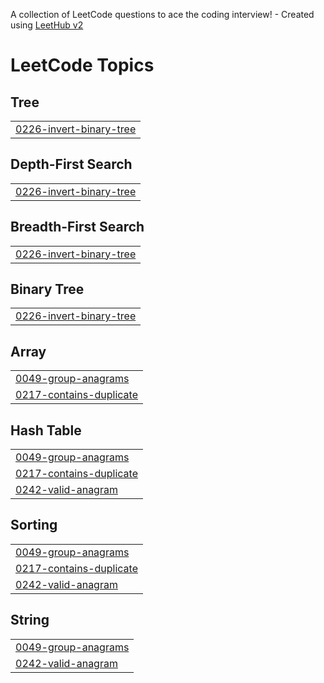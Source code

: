 A collection of LeetCode questions to ace the coding interview! - Created using [LeetHub v2](https://github.com/arunbhardwaj/LeetHub-2.0)
<!---LeetCode Topics Start-->
# LeetCode Topics
## Tree
|  |
| ------- |
| [0226-invert-binary-tree](https://github.com/davidejindu/leetcode/tree/master/0226-invert-binary-tree) |
## Depth-First Search
|  |
| ------- |
| [0226-invert-binary-tree](https://github.com/davidejindu/leetcode/tree/master/0226-invert-binary-tree) |
## Breadth-First Search
|  |
| ------- |
| [0226-invert-binary-tree](https://github.com/davidejindu/leetcode/tree/master/0226-invert-binary-tree) |
## Binary Tree
|  |
| ------- |
| [0226-invert-binary-tree](https://github.com/davidejindu/leetcode/tree/master/0226-invert-binary-tree) |
## Array
|  |
| ------- |
| [0049-group-anagrams](https://github.com/davidejindu/leetcode/tree/master/0049-group-anagrams) |
| [0217-contains-duplicate](https://github.com/davidejindu/leetcode/tree/master/0217-contains-duplicate) |
## Hash Table
|  |
| ------- |
| [0049-group-anagrams](https://github.com/davidejindu/leetcode/tree/master/0049-group-anagrams) |
| [0217-contains-duplicate](https://github.com/davidejindu/leetcode/tree/master/0217-contains-duplicate) |
| [0242-valid-anagram](https://github.com/davidejindu/leetcode/tree/master/0242-valid-anagram) |
## Sorting
|  |
| ------- |
| [0049-group-anagrams](https://github.com/davidejindu/leetcode/tree/master/0049-group-anagrams) |
| [0217-contains-duplicate](https://github.com/davidejindu/leetcode/tree/master/0217-contains-duplicate) |
| [0242-valid-anagram](https://github.com/davidejindu/leetcode/tree/master/0242-valid-anagram) |
## String
|  |
| ------- |
| [0049-group-anagrams](https://github.com/davidejindu/leetcode/tree/master/0049-group-anagrams) |
| [0242-valid-anagram](https://github.com/davidejindu/leetcode/tree/master/0242-valid-anagram) |
<!---LeetCode Topics End-->